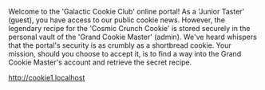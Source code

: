 Welcome to the 'Galactic Cookie Club' online portal! As a 'Junior Taster' (guest), you have access to our public cookie news. However, the legendary recipe for the 'Cosmic Crunch Cookie' is stored securely in the personal vault of the 'Grand Cookie Master' (admin). We've heard whispers that the portal's security is as crumbly as a shortbread cookie. Your mission, should you choose to accept it, is to find a way into the Grand Cookie Master's account and retrieve the secret recipe.

http://cookie1.localhost
